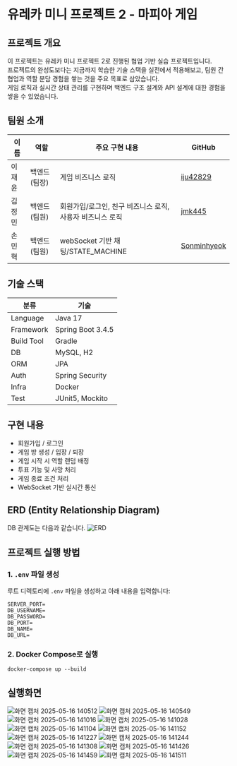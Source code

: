 # 유레카 미니 프로젝트 2 - 마피아 게임 

## 프로젝트 개요

이 프로젝트는 유레카 미니 프로젝트 2로 진행된 협업 기반 실습 프로젝트입니다.  
프로젝트의 완성도보다는 지금까지 학습한 기술 스택을 실전에서 적용해보고, 팀원 간 협업과 역할 분담 경험을 쌓는 것을 주요 목표로 삼았습니다.  
게임 로직과 실시간 상태 관리를 구현하며 백엔드 구조 설계와 API 설계에 대한 경험을 쌓을 수 있었습니다.

## 팀원 소개

| 이름   | 역할           | 주요 구현 내용            | GitHub                                             |
|--------|----------------|-------------------|----------------------------------------------------|
| 이재윤 | 백엔드 (팀장)   | 게임 비즈니스 로직        | [iju42829](https://github.com/iju42829)         |
| 김정민 | 백엔드 (팀원)   | 회원가입/로그인, 친구 비즈니스 로직, 사용자 비즈니스 로직 | [jmk445](https://github.com/jmk445)        |
| 손민혁 | 백엔드 (팀원)   | webSocket 기반 채팅/STATE_MACHINE   | [Sonminhyeok](https://github.com/Sonminhyeok)               |

## 기술 스택

| 분류 | 기술                     |
|------|------------------------|
| Language | Java 17                |
| Framework | Spring Boot 3.4.5      |
| Build Tool | Gradle                 |
| DB | MySQL, H2              |
| ORM | JPA        |
| Auth | Spring Security        |
| Infra | Docker |
| Test | JUnit5, Mockito        |

## 구현 내용

- 회원가입 / 로그인
- 게임 방 생성 / 입장 / 퇴장
- 게임 시작 시 역할 랜덤 배정
- 투표 기능 및 사망 처리
- 게임 종료 조건 처리
- WebSocket 기반 실시간 통신

## ERD (Entity Relationship Diagram)

DB 관계도는 다음과 같습니다.
![ERD](https://github.com/user-attachments/assets/8fdae029-077c-4c43-b89a-611cf941381e)
## 프로젝트 실행 방법

### 1. `.env` 파일 생성

루트 디렉토리에 `.env` 파일을 생성하고 아래 내용을 입력합니다:

```env
SERVER_PORT=
DB_USERNAME=
DB_PASSWORD=
DB_PORT=
DB_NAME=
DB_URL=
```
### 2. Docker Compose로 실행
```
docker-compose up --build
```


## 실행화면


![화면 캡처 2025-05-16 140512](https://github.com/user-attachments/assets/0e60b042-7b9c-42a0-9558-db05616a3b77)
![화면 캡처 2025-05-16 140549](https://github.com/user-attachments/assets/0272909c-7e65-4aef-aeac-a9049aae1370)
![화면 캡처 2025-05-16 141016](https://github.com/user-attachments/assets/dff6e28e-8c6d-4853-9493-a069c2bb3af5)
![화면 캡처 2025-05-16 141028](https://github.com/user-attachments/assets/322ae9e5-9b7f-43e6-abf4-88d2a91e64c5)
![화면 캡처 2025-05-16 141104](https://github.com/user-attachments/assets/d8bcf36b-fec1-4e71-899d-a6fa745a808a)
![화면 캡처 2025-05-16 141152](https://github.com/user-attachments/assets/1c079875-7b95-448f-a80b-ee03d84e07e4)
![화면 캡처 2025-05-16 141227](https://github.com/user-attachments/assets/a1305aa9-3054-4f23-bdd7-4201c923cac8)
![화면 캡처 2025-05-16 141244](https://github.com/user-attachments/assets/b6845bf5-bed2-45d8-ab2a-f8c257323318)
![화면 캡처 2025-05-16 141308](https://github.com/user-attachments/assets/7267345a-12dc-4d23-9b07-e378e356a464)
![화면 캡처 2025-05-16 141426](https://github.com/user-attachments/assets/9ec2cf54-751b-490a-8719-3c045ff0e4e1)
![화면 캡처 2025-05-16 141459](https://github.com/user-attachments/assets/d13fa73d-d7c9-43bb-9796-91cdc9958ab4)
![화면 캡처 2025-05-16 141511](https://github.com/user-attachments/assets/1de8d9d5-ce7a-463a-a91c-0852c27bc833)

